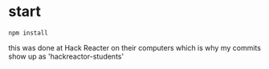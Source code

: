 # start
```
npm install
```

this was done at Hack Reacter on their computers which is why my commits show up as 'hackreactor-students'
